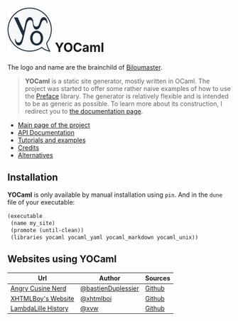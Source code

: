 # ![logo](misc/logo.png) YOCaml

The logo and name are the brainchild of [Biloumaster](https://github.com/BilouMaster).

> **YOCaml** is a static site generator, mostly written in OCaml. The project
> was started to offer some rather naive examples of how to use the
> [Preface](https://github.com/xvw/preface/) library. The generator is
> relatively flexible and is intended to be as generic as possible. To learn
> more about its construction, I redirect you to [the documentation
> page](https://yocaml.github.io/doc/yocaml/index.html).

- [Main page of the project](https://yocaml.github.io/doc/yocaml/index.html)
- [API Documentation](https://yocaml.github.io/doc/yocaml/Yocaml/index.html)
- [Tutorials and examples](https://yocaml.github.io/doc/yocaml/index.html#tutorial)
- [Credits](https://yocaml.github.io/doc/yocaml/index.html#credits)
- [Alternatives](https://yocaml.github.io/doc/yocaml/index.html#alternatives)

## Installation

**YOCaml** is only available by manual installation using `pin`.
And in the `dune` file of your executable:

```common-lisp
(executable
 (name my_site)
 (promote (until-clean))
 (libraries yocaml yocaml_yaml yocaml_markdown yocaml_unix))
```

## Websites using YOCaml

| Url                                                                          | Author                                                     | Sources                                                           |
| ---------------------------------------------------------------------------- | ---------------------------------------------------------- | ----------------------------------------------------------------- |
| [Angry Cusine Nerd](https://bastienduplessier.github.io/angry_cuisine_nerd/) | [@bastienDuplessier](https://github.com/BastienDuplessier) | [Github](https://github.com/BastienDuplessier/angry_cuisine_nerd) |
| [XHTMLBoy's Website](https://xhtmlboi.github.io/)                            | [@xhtmlboi](https://github.com/xhtmlboi)                   | [Github](https://github.com/xhtmlboi/blogger)                     |
| [LambdaLille History](https://github.com/lambdalille/talks)                  | [@xvw](https://github.com/xvw)                             | [Github](https://github.com/lambdalille/history)                  |
